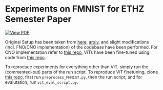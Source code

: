 # Experiments on FMNIST for ETHZ Semester Paper
[![View PDF](https://img.shields.io/badge/View-PDF-red)](./experiments/interpolations/plots/ModelsVsCNNsOnNativeResolutions,BILINEAR.pdf)


Original Setup has been taken from [here](https://github.com/samirak98/FourierImaging), [arxiv](https://arxiv.org/abs/2304.01227), and slight modifications (incl. FNO/CNO implementation) of the codebase have been performed.
For CNO implementation refer to [this repo](https://github.com/camlab-ethz/ConvolutionalNeuralOperator), ViTs have been fine-tuned using code from [this repo](https://github.com/bwconrad/vit-finetune).

To reproduce experiments for everything other than ViT, simply run the (commented-out) parts of the run script.
To reproduce ViT finetuning, clone [this repo](https://github.com/bwconrad/vit-finetune), first run `preprocess_FMNIST.py`, then the run script, and for evalutation, run `vit_eval_script.py`.
